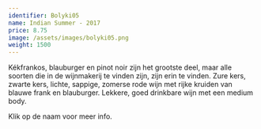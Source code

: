 ```yaml
---
identifier: Bolyki05
name: Indian Summer - 2017
price: 8.75
image: /assets/images/bolyki05.png
weight: 1500
---
```

Kékfrankos, blauburger en pinot noir zijn het grootste deel, maar alle soorten die in de
wijnmakerij te vinden zijn, zijn erin te vinden. Zure kers, zwarte kers, lichte, sappige,
zomerse rode wijn met rijke kruiden van blauwe frank en blauburger. Lekkere, goed
drinkbare wijn met een medium body.

Klik op de naam voor meer info.
